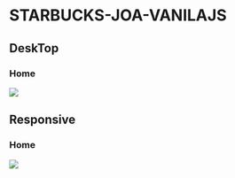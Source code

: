 # STARBUCKS-JOA-VANILAJS

## DeskTop

### Home

![](homeDesktop.gif)

## Responsive

### Home

![](homeMobile.gif)
